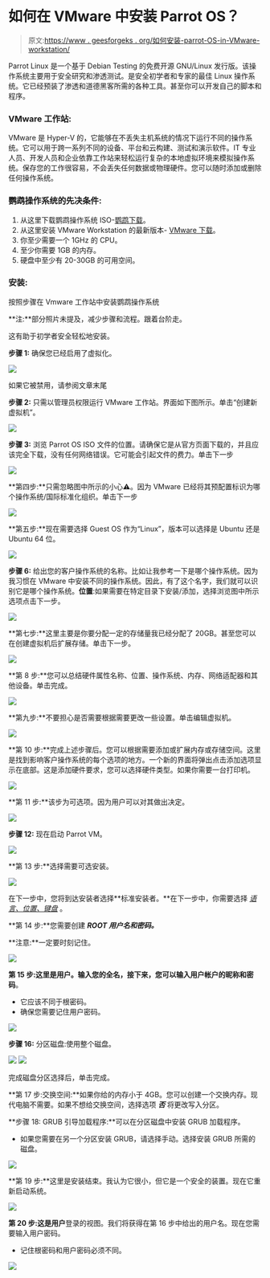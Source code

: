 # 如何在 VMware 中安装 Parrot OS？

> 原文:[https://www . geesforgeks . org/如何安装-parrot-OS-in-VMware-workstation/](https://www.geeksforgeeks.org/how-to-install-parrot-os-in-vmware-workstation/)

Parrot Linux 是一个基于 Debian Testing 的免费开源 GNU/Linux 发行版。该操作系统主要用于安全研究和渗透测试。是安全初学者和专家的最佳 Linux 操作系统。它已经预装了渗透和道德黑客所需的各种工具。甚至你可以开发自己的脚本和程序。

### VMware 工作站:

VMware 是 Hyper-V 的，它能够在不丢失主机系统的情况下运行不同的操作系统。它可以用于跨一系列不同的设备、平台和云构建、测试和演示软件。IT 专业人员、开发人员和企业依靠工作站来轻松运行复杂的本地虚拟环境来模拟操作系统。保存您的工作很容易，不会丢失任何数据或物理硬件。您可以随时添加或删除任何操作系统。

### 鹦鹉操作系统的先决条件:

1.  从这里下载鹦鹉操作系统 ISO-[鹦鹉下载](https://www.parrotsec.org/download/)。
2.  从这里安装 VMware Workstation 的最新版本- [VMware 下载](https://www.vmware.com/in/products/workstation-pro/workstation-pro-evaluation.html)。
3.  你至少需要一个 1GHz 的 CPU。
4.  至少你需要 1GB 的内存。
5.  硬盘中至少有 20-30GB 的可用空间。

### 安装:

按照步骤在 Vmware 工作站中安装鹦鹉操作系统

**注:**部分照片未提及，减少步骤和流程。跟着台阶走。

这有助于初学者安全轻松地安装。

**步骤 1:** 确保您已经启用了虚拟化。

![](img/15f04ff1a57c40bde8b3cdc8e5b4d7d8.png)

如果它被禁用，请参阅文章末尾

**步骤 2:** 只需以管理员权限运行 VMware 工作站。界面如下图所示。单击“创建新虚拟机”。

![](img/020f6c96f22a1dbd75d1b4413ef02e8e.png)

**步骤 3:** 浏览 Parrot OS ISO 文件的位置。请确保它是从官方页面下载的，并且应该完全下载，没有任何网络错误。它可能会引起文件的费力。单击下一步

![](img/2fade3aefde76001c0d97d7200ce2ba8.png)

**第四步:**只需忽略图中所示的小心⚠。因为 VMware 已经将其预配置标识为哪个操作系统/国际标准化组织。单击下一步

![](img/d250bb9b022ee8eafca210c8683a2217.png)

**第五步:**现在需要选择 Guest OS 作为“Linux”，版本可以选择是 Ubuntu 还是 Ubuntu 64 位。

![](img/e1f9c4fdd1a92c3f2d81912eee32bc78.png)

**步骤 6:** 给出您的客户操作系统的名称。比如让我参考一下是哪个操作系统。因为我习惯在 VMware 中安装不同的操作系统。因此，有了这个名字，我们就可以识别它是哪个操作系统。**位置**:如果需要在特定目录下安装/添加，选择浏览图中所示选项点击下一步。

![](img/f00d9a7c31ced309364ea3ab7c459ee7.png)

**第七步:**这里主要是你要分配一定的存储量我已经分配了 20GB。甚至您可以在创建虚拟机后扩展存储。单击下一步。

![](img/95120526d63fa6a46208491c675f6732.png)

**第 8 步:**您可以总结硬件属性名称、位置、操作系统、内存、网络适配器和其他设备。单击完成。

![](img/65bb757d683907a90cd8c3b8f58b596c.png)

**第九步:**不要担心是否需要根据需要更改一些设置。单击编辑虚拟机。

![](img/68e8cc0c2b63eb24b3c973a87be9a2f7.png)

**第 10 步:**完成上述步骤后。您可以根据需要添加或扩展内存或存储空间。这里是找到影响客户操作系统的每个选项的地方。一个新的界面将弹出点击添加选项显示在底部。这是添加硬件要求，您可以选择硬件类型。如果你需要一台打印机。

![](img/2df1e90f5d0a87772df3ac185836253c.png)

**第 11 步:**该步为可选项。因为用户可以对其做出决定。

![](img/a062200033460fa13429761031278818.png)

**步骤 12:** 现在启动 Parrot VM。

![](img/fa597c55a1f050deaa02e5af33204a4d.png)

**第 13 步:**选择需要可选安装。

![](img/9f78b4f2ee01ceddffb8264b2f4e495d.png)

在下一步中，您将到达安装者选择**标准安装者。**在下一步中，你需要选择 *<u>语言、位置、键盘</u>* 。

**第 14 步:**您需要创建 ***ROOT 用户名和密码。***

**注意:**一定要时刻记住。

![](img/12f31ed52c99f548fd7953bea0339a23.png)

**第 15 步:**这里是**用户。**输入您的全名，接下来，您可以输入用户帐户的**昵称和密码**。

*   它应该不同于根密码。
*   确保您需要记住用户密码。

![](img/de2c32ced280940ae7e0fadc8342eb73.png)

**步骤 16:** 分区磁盘:使用整个磁盘。

![](img/655d95109232c29ac2cbc2e38e66cbea.png) ![](img/6762af5e2b99fb0240697d0c3d912d85.png)

完成磁盘分区选择后，单击完成。

**第 17 步:交换空间:**如果你给的内存小于 4GB。您可以创建一个交换内存。现代电脑不需要。如果不想给交换空间，选择选项 ***否*** 将更改写入分区。

**步骤 18: GRUB 引导加载程序:**可以在分区磁盘中安装 GRUB 加载程序。

*   如果您需要在另一个分区安装 GRUB，请选择手动。选择安装 GRUB 所需的磁盘。

![](img/40f5ea06c5086f5ea956882576aae466.png)

**第 19 步:**这里是安装结束。我认为它很小，但它是一个安全的装置。现在它重新启动系统。

![](img/f67c9ae05ce8fe0c289a7d687d9671a2.png)

**第 20 步:**这是**用户**登录的视图。我们将获得在第 16 步中给出的用户名。现在您需要输入用户密码。

*   记住根密码和用户密码必须不同。

![](img/2cd2f6bd970ab7d48144402bd104400f.png)
